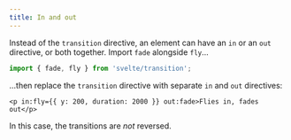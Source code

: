 ```yaml
---
title: In and out
---
```


Instead of the `transition` directive, an element can have an `in` or an `out` directive, or both together. Import `fade` alongside `fly`...

```js
import { fade, fly } from 'svelte/transition';
```

...then replace the `transition` directive with separate `in` and `out` directives:

```svelte
<p in:fly={{ y: 200, duration: 2000 }} out:fade>Flies in, fades out</p>
```

In this case, the transitions are _not_ reversed.
